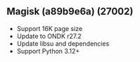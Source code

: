 ## Magisk (a89b9e6a) (27002)
- Support 16K page size
- Update to ONDK r27.2
- Update libsu and dependencies
- Support Python 3.12+
